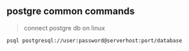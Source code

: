 ## postgre common commands

> connect postgre db on linux
```
psql postgresql://user:password@serverhost:port/database
```
